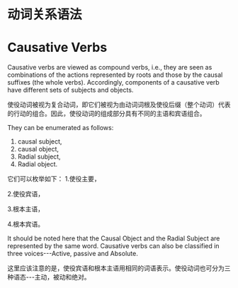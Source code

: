 # 动词关系语法
# **Causative Verbs** 

Causative verbs are viewed as compound verbs, i.e., they are seen as 
combinations of the actions represented by roots and those by the causal 
suffixes (the whole verbs). Accordingly, components of a causative verb have 
different sets of subjects and objects. 

使役动词被视为复合动词，即它们被视为由动词词根及使役后缀（整个动词）代表的行动的组合。因此，使役动词的组成部分具有不同的主语和宾语组合。

They can be enumerated as follows: 
1. causal subject, 
2. causal object, 
3. Radial subject, 
4. Radial object. 

它们可以枚举如下：
1.使役主要，

2.使役宾语，

3.根本主语，

4.根本宾语。
   
It should be noted here that the Causal Object and the Radial Subject are  represented by the same word. Causative verbs can also be classified in three 
voices---Active, passive and Absolute. 

这里应该注意的是，使役宾语和根本主语用相同的词语表示。使役动词也可分为三种语态---主动，被动和绝对。